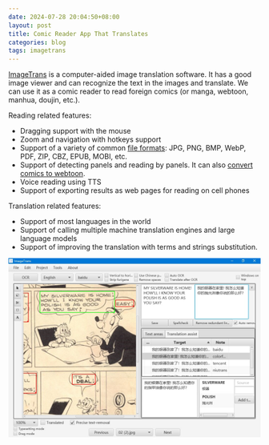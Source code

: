 ```yaml
---
date: 2024-07-28 20:04:50+08:00
layout: post
title: Comic Reader App That Translates
categories: blog
tags: imagetrans
---
```


[ImageTrans](/imagetrans/) is a computer-aided image translation software. It has a good image viewer and can recognize the text in the images and translate. We can use it as a comic reader to read foreign comics (or manga, webtoon, manhua, doujin, etc.).

Reading related features:

* Dragging support with the mouse
* Zoom and navigation with hotkeys support
* Support of a variety of common [file formats](/common-comics-file-formats/): JPG, PNG, BMP, WebP, PDF, ZIP, CBZ, EPUB, MOBI, etc.
* Support of detecting panels and reading by panels. It can also [convert comics to webtoon](/how-to-convert-traditional-comics-into-webtoon/).
* Voice reading using TTS
* Support of exporting results as web pages for reading on cell phones

Translation related features:

* Support of most languages in the world
* Support of calling multiple machine translation engines and large language models
* Support of improving the translation with terms and strings substitution.

![Interface screenshot](/album/imagetrans.jpg)
